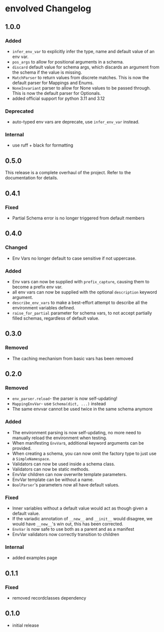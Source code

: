 # envolved Changelog
## 1.0.0
### Added
* `infer_env_var` to explicitly infer the type, name and default value of an env var.
* `pos_args` to allow for positional arguments in a schema.
* `discard` default value for schema args, which discards an argument from the schema if the value is missing.
* `MatchParser` to return values from discrete matches. This is now the default parser for Mappings and Enums.
* `NoneInvariant` parser to allow for None values to be passed through. This is now the default parser for Optionals.
* added official support for python 3.11 and 3.12
### Deprecated
* auto-typed env vars are deprecate, use `infer_env_var` instead.
### Internal
* use ruff + black for formatting
## 0.5.0
This release is a complete overhaul of the project. Refer to the documentation for details.
## 0.4.1
### Fixed
* Partial Schema error is no longer triggered from default members
## 0.4.0
### Changed
* Env Vars no longer default to case sensitive if not uppercase.
### Added
* Env vars can now be supplied with `prefix_capture`, causing them to become a prefix env var.
* all env vars can now be supplied with the optional `description` keyword argument.
* `describe_env_vars` to make a best-effort attempt to describe all the environment variables defined.
* `raise_for_partial` parameter for schema vars, to not accept partially filled schemas, regardless of default value.
## 0.3.0
### Removed
* The caching mechanism from basic vars has been removed
## 0.2.0
### Removed
* `env_parser.reload`- the parser is now self-updating!
* `MappingEnvVar`- use `Schema(dict, ...)` instead
* The same envvar cannot be used twice in the same schema anymore
### Added
* The environment parsing is now self-updating, no more need to manually reload the environment when testing.
* When manifesting `EnvVar`s, additional keyword arguments can be provided.
* When creating a schema, you can now omit the factory type to just use a `SimpleNamespace`.
* Validators can now be used inside a schema class.
* Validators can now be static methods.
* EnvVar children can now overwrite template parameters.
* EnvVar template can be without a name.
* `BoolParser`'s parameters now all have default values.
### Fixed
* Inner variables without a default value would act as though given a default value.
* If the variadic annotation of `__new__` and `__init__` would disagree, we would have `__new__`'s win out, this has been corrected.
* `EnvVar` is now safe to use both as a parent and as a manifest
* EnvVar validators now correctly transition to children
### Internal
* added examples page
## 0.1.1
### Fixed
* removed recordclasses dependency
## 0.1.0
* initial release
